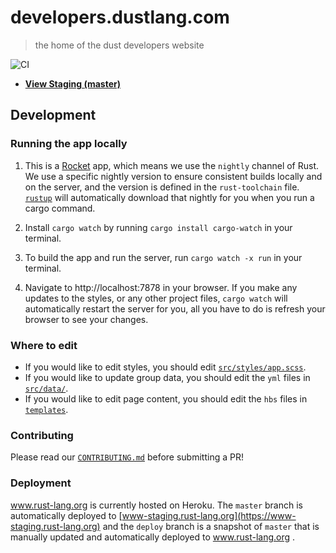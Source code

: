 # developers.dustlang.com
> the home of the dust developers website

![CI](https://github.com/rust-lang/www.rust-lang.org/workflows/CI/badge.svg)

* [**View Staging (master)**](http://www-staging.rust-lang.org)

## Development

### Running the app locally

1. This is a [Rocket](https://rocket.rs/) app, which means we use the `nightly`
   channel of Rust. We use a specific nightly version to ensure consistent
   builds locally and on the server, and the version is defined in the
   `rust-toolchain` file. [`rustup`](https://rustup.rs) will automatically
   download that nightly for you when you run a cargo command.

2. Install `cargo watch` by running `cargo install cargo-watch` in your terminal.

3. To build the app and run the server, run `cargo watch -x run` in your terminal.

4. Navigate to http://localhost:7878 in your browser. If you make any updates to
   the styles, or any other project files, `cargo watch` will automatically
   restart the server for you, all you have to do is refresh your browser to see
   your changes.

### Where to edit

- If you would like to edit styles, you should edit [`src/styles/app.scss`](src/styles/app.scss). 
- If you would like to update group data, you should edit the `yml` files in [`src/data/`](src/data/).
- If you would like to edit page content, you should edit the `hbs` files in [`templates`](templates).

### Contributing

Please read our [`CONTRIBUTING.md`](CONTRIBUTING.md) before submitting a PR!

### Deployment

www.rust-lang.org is currently hosted on Heroku. The `master` branch is
automatically deployed to [www-staging.rust-lang.org](https://www-staging.rust-lang.org)
and the `deploy` branch is a snapshot of `master` that is manually updated and
automatically deployed to www.rust-lang.org .
